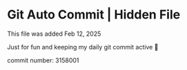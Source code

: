 # Git Auto Commit | Hidden File

This file was added Feb 12, 2025

Just for fun and keeping my daily git commit active 🤪

commit number: 3158001
